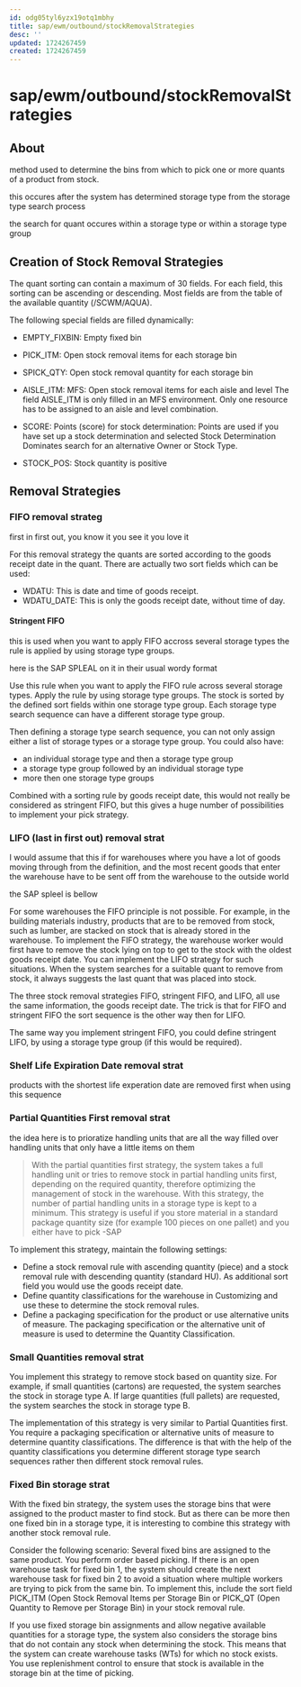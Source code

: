 ```yaml
---
id: odg05tyl6yzx19otq1mbhy
title: sap/ewm/outbound/stockRemovalStrategies
desc: ''
updated: 1724267459
created: 1724267459
---
```

# sap/ewm/outbound/stockRemovalStrategies

## About

method used to determine the bins
from which to pick one or more quants
of a product from stock.

this occures after the system has
determined storage type from the storage
type search process

the search for quant occures within a
storage type or within a storage type
group

## Creation of Stock Removal Strategies

The quant sorting can contain a maximum of 30 fields. For
each field, this sorting can be ascending or descending. Most fields
are from the table of the available quantity (/SCWM/AQUA). 

The following special fields are filled dynamically:

- EMPTY\_FIXBIN: Empty fixed bin
- PICK\_ITM: Open stock removal items for each storage bin

- SPICK\_QTY: Open stock removal quantity for each storage bin

- AISLE\_ITM: MFS: Open stock removal items for each aisle and level
    The field AISLE\_ITM is only filled in an MFS environment. Only
    one resource has to be assigned to an aisle and level combination.

- SCORE:
    Points (score) for stock determination:
        Points are used if you
        have set up a stock determination and selected Stock Determination Dominates search for an alternative Owner or Stock Type.
- STOCK\_POS:
    Stock quantity is positive

## Removal Strategies

### FIFO removal strateg

first in first out, you know it you see it you love it

For this removal strategy the quants are sorted according to the
goods receipt date in the quant. There are actually two sort
fields which can be used:

- WDATU:
    This is date and time of goods receipt.
- WDATU_DATE:
    This is only the goods receipt date, without time of day.


#### Stringent FIFO

this is used when you want to apply FIFO accross several storage types
the rule is applied by using storage type groups.

here is the SAP SPLEAL on it in their usual wordy format

Use this rule when you want to apply the FIFO rule
across several storage types. Apply the rule by using storage type
groups. The stock is sorted by the defined sort fields within
one storage type group. Each storage type search sequence can have
a different storage type group.

Then defining a storage type search sequence, you can not only
assign either a list of storage types or a storage type
group. You could also have:

- an individual storage type and then a storage type group
- a storage type group followed by an individual storage type
- more then one storage type groups

Combined with a sorting rule by goods receipt date, this would
not really be considered as stringent FIFO, but this gives a huge
number of possibilities to implement your pick strategy.

### LIFO (last in first out) removal strat

I would assume that this if for warehouses where you have a lot of goods
moving through from the definition, and the most recent goods that enter
the warehouse have to be sent off from the warehouse to the outside world

the SAP spleel is bellow

For some warehouses the FIFO principle is not possible. For
example, in the building materials industry, products that are to be
removed from stock, such as lumber, are stacked on stock that
is already stored in the warehouse. To implement the FIFO strategy,
the warehouse worker would first have to remove the stock lying
on top to get to the stock with the oldest goods
receipt date. You can implement the LIFO strategy for such situations.
When the system searches for a suitable quant to remove from
stock, it always suggests the last quant that was placed into
stock.

The three stock removal strategies FIFO, stringent FIFO, and
LIFO, all use the same information, the goods receipt date. The
trick is that for FIFO and stringent FIFO the sort sequence is the other way then for LIFO.

The same way you implement stringent FIFO, you could define stringent
LIFO, by using a storage type group (if this would be required).

### Shelf Life Expiration Date removal strat

products with the shortest life experation date are removed first when using
this sequence

### Partial Quantities First removal strat

the idea here is to prioratize handling units that are all the
way filled over handling units that only have a little items on them


> With the partial quantities first strategy, the system takes a full
> handling unit or tries to remove stock in partial handling units
> first, depending on the required quantity, therefore 
> optimizing the management of
> stock in the warehouse. With this strategy, the number of partial
> handling units in a storage type is kept to a minimum.
> This strategy is useful if you store material in a standard
> package quantity size (for example 100 pieces on one pallet) and
> you either have to pick
> -SAP

To implement this strategy, maintain the following settings:

- Define a stock removal rule with 
    ascending quantity (piece) and a stock removal rule with descending quantity
    (standard HU). As additional sort field you would use the goods
    receipt date.
- Define quantity classifications for 
    the warehouse in Customizing and use these to determine the stock
    removal rules.
- Define a packaging specification for
    the product or use alternative units of measure.
    The packaging specification or the alternative unit of measure is used to determine the Quantity Classification.


### Small Quantities removal strat

You implement this strategy to remove stock based on quantity size.
For example, if small quantities (cartons) are requested, the system searches
the stock in storage type A. If large quantities (full pallets)
are requested, the system searches the stock in storage type B.


The implementation of this strategy is very similar to
Partial Quantities first. You require a packaging specification or alternative units
of measure to determine quantity classifications. The difference is that with
the help of the quantity classifications you determine different storage type
search sequences rather then different stock removal rules.

### Fixed Bin storage strat

With the fixed bin strategy, the system uses the storage bins
that were assigned to the product master to find stock. But
as there can be more then one fixed bin in a storage
type, it is interesting to combine this strategy with another stock
removal rule.

Consider the following scenario: Several fixed bins are
assigned to the same product. You perform order based picking. If
there is an open warehouse task for fixed bin 1, the
system should create the next warehouse task for fixed bin 2 to
avoid a situation where multiple workers are trying to pick from
the same bin. To implement this, include the sort field PICK_ITM
(Open Stock Removal Items per Storage Bin or PICK_QT (Open Quantity
to Remove per Storage Bin) in your stock removal rule.

If
you use fixed storage bin assignments and allow negative available quantities
for a storage type, the system also considers the storage bins
that do not contain any stock when determining the stock. This
means that the system can create warehouse tasks (WTs) for which
no stock exists. You use replenishment control to ensure that stock
is available in the storage bin at the time of picking.

